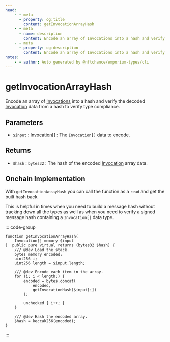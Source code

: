 ```yaml
---
head:
    - - meta
      - property: og:title
        content: getInvocationArrayHash
    - - meta
      - name: description
        content: Encode an array of Invocations into a hash and verify the decoded data to verify type compliance.
    - - meta
      - property: og:description
        content: Encode an array of Invocations into a hash and verify the decoded data to verify type compliance.
notes:
    - - author: Auto generated by @nftchance/emporium-types/cli
---
```


# getInvocationArrayHash

Encode an array of [Invocations](/generated/base-types/Invocation) into a hash and verify the decoded [Invocation](/generated/base-types/Invocation) data from a hash to verify type compliance.

## Parameters

- `$input` : [Invocation[]](/generated/base-types/Invocation) : The `Invocation[]` data to encode.

## Returns

- `$hash` : `bytes32` : The hash of the encoded [Invocation](/generated/base-types/Invocation) array data.

## Onchain Implementation

With `getInvocationArrayHash` you can call the function as a `read` and get the built hash back. 
    
This is helpful in times when you need to build a message hash without tracking down all the types as well as when you need to verify a signed message hash containing a `Invocation[]` data type.

::: code-group

``` solidity [Types.sol:getInvocationArrayHash]
function getInvocationArrayHash(
	Invocation[] memory $input
)  public pure virtual returns (bytes32 $hash) {
	/// @dev Load the stack.
	bytes memory encoded;
	uint256 i;
	uint256 length = $input.length;

	/// @dev Encode each item in the array.
	for (i; i < length;) {
		encoded = bytes.concat(
			encoded,
			getInvocationHash($input[i])
		);

		unchecked { i++; }
	}
	
	/// @dev Hash the encoded array.
	$hash = keccak256(encoded);
}
``` 

:::
